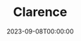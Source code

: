 ---
title: Clarence
date: 2023-09-08T00:00:00
opening_date: 1929-02-25
closing_date:
layout: productions
playbill:
Theatre: Theatre Jacksonville
cast:
- Clarence: Henry Curtis
- Mr. Wheeler: Isaac Peiser
- Mrs. Wheeler: Amy Cavanagh
- Mrs. Martin: Anne C. Lalor
- Hubert Stem: Carl Cesery
- Dinwiddie: Carl Harris
- Della: Edith Pullen
- Bobby Wheeler: Karst Connell
- Violet Pinney: Louise Twitty
- Cora Wheeler: Nell Killinger
crew:
- Director:
  - Karst Connell
  - Margaret Pumpelly
  - Marie M. Graves
- Staging:
  - Anne C. Lalor
  - Basil Walker
  - Margaret Pumpelly
- Props: John Richard Grether
---